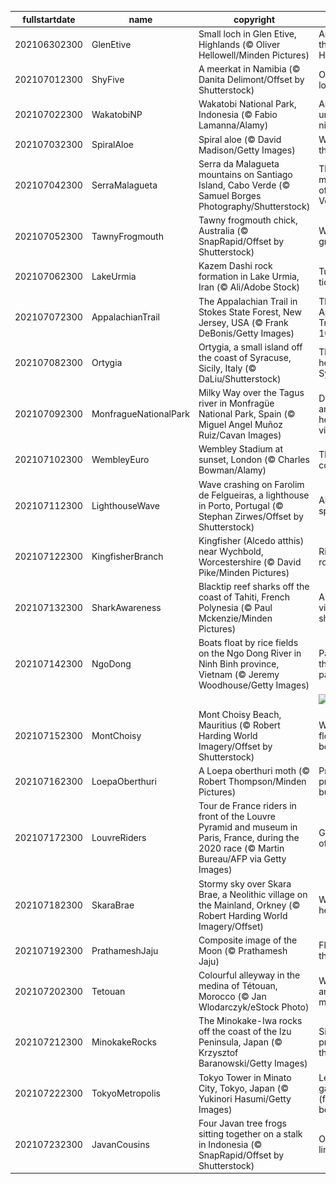 |fullstartdate|name|copyright|title|image|
|--|--|--|--|--|
202106302300|GlenEtive|Small loch in Glen Etive, Highlands (© Oliver Hellowell/Minden Pictures)|An island in the Highlands|![](/en-GB/2021/07/202106302300GlenEtive.jpg)|
202107012300|ShyFive|A meerkat in Namibia (© Danita Delimont/Offset by Shutterstock)|On the lookout|![](/en-GB/2021/07/202107012300ShyFive.jpg)|
202107022300|WakatobiNP|Wakatobi National Park, Indonesia (© Fabio Lamanna/Alamy)|An underwater nirvana|![](/en-GB/2021/07/202107022300WakatobiNP.jpg)|
202107032300|SpiralAloe|Spiral aloe (© David Madison/Getty Images)|Why, aloe there|![](/en-GB/2021/07/202107032300SpiralAloe.jpg)|
202107042300|SerraMalagueta|Serra da Malagueta mountains on Santiago Island, Cabo Verde (© Samuel Borges Photography/Shutterstock)|The green mountains of Cabo Verde|![](/en-GB/2021/07/202107042300SerraMalagueta.jpg)|
202107052300|TawnyFrogmouth|Tawny frogmouth chick, Australia (© SnapRapid/Offset by Shutterstock)|Why so grumpy?|![](/en-GB/2021/07/202107052300TawnyFrogmouth.jpg)|
202107062300|LakeUrmia|Kazem Dashi rock formation in Lake Urmia, Iran (© Ali/Adobe Stock)|Turning the tide|![](/en-GB/2021/07/202107062300LakeUrmia.jpg)|
202107072300|AppalachianTrail|The Appalachian Trail in Stokes State Forest, New Jersey, USA  (© Frank DeBonis/Getty Images)|The Appalachian Trail turns 100|![](/en-GB/2021/07/202107072300AppalachianTrail.jpg)|
202107082300|Ortygia|Ortygia, a small island off the coast of Syracuse, Sicily, Italy (© DaLiu/Shutterstock)|The ancient heart of Syracuse|![](/en-GB/2021/07/202107082300Ortygia.jpg)|
202107092300|MonfragueNationalPark|Milky Way over the Tagus river in Monfragüe National Park, Spain (© Miguel Angel Muñoz Ruiz/Cavan Images)|Dark skies and heavenly views|![](/en-GB/2021/07/202107092300MonfragueNationalPark.jpg)|
202107102300|WembleyEuro|Wembley Stadium at sunset, London (© Charles Bowman/Alamy)|The final countdown|![](/en-GB/2021/07/202107102300WembleyEuro.jpg)|
202107112300|LighthouseWave|Wave crashing on Farolim de Felgueiras, a lighthouse in Porto, Portugal (© Stephan Zirwes/Offset by Shutterstock)|Above the spray|![](/en-GB/2021/07/202107112300LighthouseWave.jpg)|
202107122300|KingfisherBranch|Kingfisher (Alcedo atthis) near Wychbold, Worcestershire (© David Pike/Minden Pictures)|Riverside royalty|![](/en-GB/2021/07/202107122300KingfisherBranch.jpg)|
202107132300|SharkAwareness|Blacktip reef sharks off the coast of Tahiti, French Polynesia (© Paul Mckenzie/Minden Pictures)|A different view of sharks|![](/en-GB/2021/07/202107132300SharkAwareness.jpg)|
202107142300|NgoDong|Boats float by rice fields on the Ngo Dong River in Ninh Binh province, Vietnam (© Jeremy Woodhouse/Getty Images)|Paddling through paddy fields|![](/en-GB/2021/07/202107142300NgoDong.jpg)|
||||![](/en-GB/2021/07/.jpg)|
202107152300|MontChoisy|Mont Choisy Beach, Mauritius (© Robert Harding World Imagery/Offset by Shutterstock)|Whatever floats your boat|![](/en-GB/2021/07/202107152300MontChoisy.jpg)|
202107162300|LoepaOberthuri|A Loepa oberthuri moth (© Robert Thompson/Minden Pictures)|Pretty, pretty…butterfly?|![](/en-GB/2021/07/202107162300LoepaOberthuri.jpg)|
202107172300|LouvreRiders|Tour de France riders in front of the Louvre Pyramid and museum in Paris, France, during the 2020 race (© Martin Bureau/AFP via Getty Images)|Grand finish of Le Tour|![](/en-GB/2021/07/202107172300LouvreRiders.jpg)|
202107182300|SkaraBrae|Stormy sky over Skara Brae, a Neolithic village on the Mainland, Orkney (© Robert Harding World Imagery/Offset)|Who lived here?|![](/en-GB/2021/07/202107182300SkaraBrae.jpg)|
202107192300|PrathameshJaju|Composite image of the Moon (© Prathamesh Jaju)|Fly me to the Moon|![](/en-GB/2021/07/202107192300PrathameshJaju.jpg)|
202107202300|Tetouan|Colourful alleyway in the medina of Tétouan, Morocco (© Jan Wlodarczyk/eStock Photo)|Wander the ancient medina|![](/en-GB/2021/07/202107202300Tetouan.jpg)|
202107212300|MinokakeRocks|The Minokake-Iwa rocks off the coast of the Izu Peninsula, Japan (© Krzysztof Baranowski/Getty Images)|Singing praises of the oceans|![](/en-GB/2021/07/202107212300MinokakeRocks.jpg)|
202107222300|TokyoMetropolis|Tokyo Tower in Minato City, Tokyo, Japan (© Yukinori Hasumi/Getty Images)|Let the games (finally) begin!|![](/en-GB/2021/07/202107222300TokyoMetropolis.jpg)|
202107232300|JavanCousins|Four Javan tree frogs sitting together on a stalk in Indonesia (© SnapRapid/Offset by Shutterstock)|Out on a limb|![](/en-GB/2021/07/202107232300JavanCousins.jpg)|
